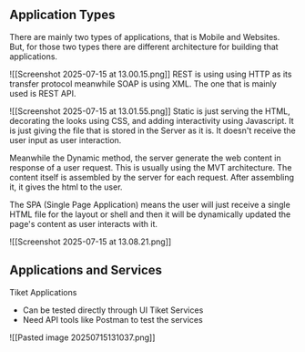 ## Application Types

There are mainly two types of applications, that is Mobile and Websites. But, for those two types there are different architecture for building that applications.

![[Screenshot 2025-07-15 at 13.00.15.png]]
REST is using using HTTP as its transfer protocol meanwhile SOAP is using XML. The one that is mainly used is REST API.

![[Screenshot 2025-07-15 at 13.01.55.png]]
Static is just serving the HTML, decorating the looks using CSS, and adding interactivity using Javascript. It is just giving the file that is stored in the Server as it is. It doesn't receive the user input as user interaction.

Meanwhile the Dynamic method, the server generate the web content in response of a user request. This is usually using the MVT architecture. The content itself is assembled by the server for each request. After assembling it, it gives the html to the user.

The SPA (Single Page Application) means the user will just receive a single HTML file for the layout  or shell and then it will be dynamically updated the page's content as user interacts with it. 

![[Screenshot 2025-07-15 at 13.08.21.png]]

## Applications and Services

Tiket Applications
- Can be tested directly through UI
Tiket Services
- Need API tools like Postman to test the services

![[Pasted image 20250715131037.png]]